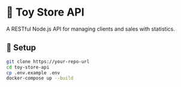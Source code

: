 # 🧸 Toy Store API

A RESTful Node.js API for managing clients and sales with statistics.

## 🚀 Setup

```bash
git clone https://your-repo-url
cd toy-store-api
cp .env.example .env
docker-compose up --build
